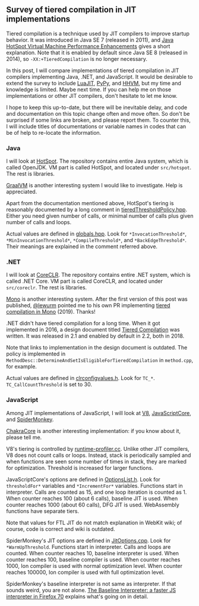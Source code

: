 ## Survey of tiered compilation in JIT implementations

Tiered compilation is a technique used by JIT compilers to improve startup behavior. It was introduced in Java SE 7 (released in 2011), and [Java HotSpot Virtual Machine Performance Enhancements](https://docs.oracle.com/javase/7/docs/technotes/guides/vm/performance-enhancements-7.html#tieredcompilation) gives a short explanation. Note that it is enabled by default since Java SE 8 (released in 2014), so `-XX:+TieredCompilation` is no longer necessary.

In this post, I will compare implementations of tiered compilation in JIT compilers implementing Java, .NET, and JavaScript. It would be desirable to extend the survey to include [LuaJIT](http://luajit.org/), [PyPy](http://pypy.org/), and [HHVM](https://hhvm.com/), but my time and knowledge is limited. Maybe next time. If you can help me on those implementations or other JIT compilers, don't hesitate to let me know.

I hope to keep this up-to-date, but there will be inevitable delay, and code and documentation on this topic change often and move often. So don't be surprised if some links are broken, and please report them. To counter this, I will include titles of documentations or variable names in codes that can be of help to re-locate the information.

### Java

I will look at [HotSpot](https://github.com/openjdk/jdk). The repository contains entire Java system, which is called OpenJDK. VM part is called HotSpot, and located under `src/hotspot`. The rest is libraries.

[GraalVM](https://www.graalvm.org/) is another interesting system I would like to investigate. Help is appreciated.

Apart from the documentation mentioned above, HotSpot's tiering is reasonably documented by a long comment in [tieredThresholdPolicy.hpp](https://github.com/openjdk/jdk/blob/master/src/hotspot/share/compiler/tieredThresholdPolicy.hpp). Either you need given number of calls, or minimal number of calls plus given number of calls and loops.

Actual values are defined in [globals.hpp](https://github.com/openjdk/jdk/blob/master/src/hotspot/share/runtime/globals.hpp). Look for `*InvocationThreshold*`, `*MinInvocationThreshold*`, `*CompileThreshold*`, and `*BackEdgeThreshold*`. Their meanings are explained in the comment referred above.

### .NET

I will look at [CoreCLR](https://github.com/dotnet/runtime). The repository contains entire .NET system, which is called .NET Core. VM part is called CoreCLR, and located under `src/coreclr`. The rest is libraries.

[Mono](https://www.mono-project.com/) is another interesting system. After the first version of this post was published, [@lewurm](https://github.com/lewurm) pointed me to his own PR implementing [tiered compilation in Mono](https://github.com/mono/mono/pull/17551) (2019). Thanks!

.NET didn't have tiered compilation for a long time. When it got implemented in 2016, a design document titled [Tiered Compilation](https://github.com/dotnet/runtime/blob/master/docs/design/features/tiered-compilation.md) was written. It was released in 2.1 and enabled by default in 2.2, both in 2018.

Note that links to implementation in the design document is outdated. The policy is implemented in `MethodDesc::DetermineAndSetIsEligibleForTieredCompilation` in `method.cpp`, for example. 

Actual values are defined in [clrconfigvalues.h](https://github.com/dotnet/runtime/blob/master/src/coreclr/src/inc/clrconfigvalues.h). Look for `TC_*`. `TC_CallCountThreshold` is set to 30.

### JavaScript

Among JIT implementations of JavaScript, I will look at [V8](https://v8.dev/), [JavaScriptCore](https://trac.webkit.org/wiki/JavaScriptCore), and [SpiderMonkey](https://developer.mozilla.org/en-US/docs/Mozilla/Projects/SpiderMonkey).

[ChakraCore](https://github.com/microsoft/ChakraCore) is another interesting implementation: if you know about it, please tell me.

V8's tiering is controlled by [runtime-profiler.cc](https://github.com/v8/v8/blob/master/src/execution/runtime-profiler.cc). Unlike other JIT compilers, V8 does not count calls or loops. Instead, stack is periodically sampled and when functions are seen some number of times in stack, they are marked for optimization. Threshold is increased for larger functions.

JavaScriptCore's options are defined in [OptionsList.h](https://github.com/WebKit/webkit/blob/master/Source/JavaScriptCore/runtime/OptionsList.h). Look for `thresholdFor*` variables and `*IncrementFor*` variables. Functions start in interpreter. Calls are counted as 15, and one loop iteration is counted as 1. When counter reaches 100 (about 6 calls), baseline JIT is used. When counter reaches 1000 (about 60 calls), DFG JIT is used. WebAssembly functions have separate tiers.

Note that values for FTL JIT do not match explanation in WebKit wiki; of course, code is correct and wiki is outdated.

SpiderMonkey's JIT options are defined in [JitOptions.cpp](https://github.com/mozilla/gecko-dev/blob/master/js/src/jit/JitOptions.cpp). Look for `*WarmUpThreshold`. Functions start in interpreter. Calls and loops are counted. When counter reaches 10, baseline interpreter is used. When counter reaches 100, baseline compiler is used. When counter reaches 1000, Ion compiler is used with normal optimization level. When counter reaches 100000, Ion compiler is used with full optimization level.

SpiderMonkey's baseline interpreter is not same as interpreter. If that sounds weird, you are not alone. [The Baseline Interpreter: a faster JS interpreter in Firefox 70](https://hacks.mozilla.org/2019/08/the-baseline-interpreter-a-faster-js-interpreter-in-firefox-70/) explains what's going on in detail.
